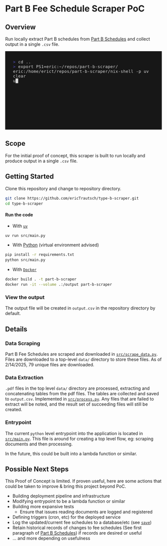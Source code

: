 # Part B Fee Schedule Scraper PoC

## Overview

Run locally extract Part B schedules from [Part B Schedules](https://pa.gov/agencies/dli/programs-services/workers-compensation/wc-health-care-services-review/wc-fee-schedule/part-b-fee-schedules.html) and collect output in a single `.csv` file.

![Overview GIF](./docs/overview.gif)

## Scope

For the initial proof of concept, this scraper is built to run locally and produce output in a single `.csv` file.

## Getting Started

Clone this repository and change to repository directory.

```bash
git clone https://github.com/ericTrautsch/type-b-scraper.git
cd type-b-scraper
```

#### Run the code

- With [`uv`](https://docs.astral.sh/uv/)
```bash
uv run src/main.py
```

- With [Python](https://python.org) (virtual environment advised)
```bash
pip install -r requirements.txt
python src/main.py
```

- With [`Docker`](https://www.docker.com)
```bash
docker build . -t part-b-scraper
docker run -it --volume .:/output part-b-scraper
```

### View the output

The output file will be created in `output.csv` in the repository directory by default.

## Details

### Data Scraping

Part B Fee Schedules are scraped and downloaded in [`src/scrape_data.py`](./src/scrape_data.py). Files are downloaded to a top-level `data/` directory to store these files. As of 2/14/2025, 79 unique files are downloaded.

### Data Extraction

`.pdf` files in the top level `data/` directory are processed, extracting and concatenating tables from the pdf files. The tables are collected and saved to `output.csv`. Implemented in [`src/process.py`](./src/process.py). Any files that are failed to extract will be noted, and the result set of succeeding files will still be created.

### Entrypoint

The current `python` level entrypoint into the application is located in [`src/main.py`](./src/main.py). This file is around for creating a top level flow, eg: scraping documents and then processing.

In the future, this could be built into a lambda function or similar.

## Possible Next Steps

This Proof of Concept is limited. If proven useful, here are some actions that could be taken to improve & bring this project beyond PoC.

- Building deployment pipeline and infrastructure
- Modifying entrypoint to be a lambda function or similar
- Building more expansive tests
  - Ensure that issues reading documents are logged and registered
- Defining triggers (cron, etc) for the deployed service
- Log the updated/current fee schedules to a database/etc (see [`save`](./src/process.py)) 
- Retain historical records of changes to fee schedules (See first paragraph of [Part B Schedules](https://pa.gov/agencies/dli/programs-services/workers-compensation/wc-health-care-services-review/wc-fee-schedule/part-b-fee-schedules.html)) if records are desired or useful
- ... and more depending on usefulness


